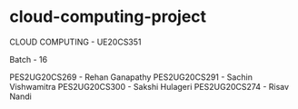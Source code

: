 # cloud-computing-project
CLOUD COMPUTING - UE20CS351

Batch - 16

PES2UG20CS269 - Rehan Ganapathy
PES2UG20CS291 - Sachin Vishwamitra
PES2UG20CS300 - Sakshi Hulageri
PES2UG20CS274 - Risav Nandi
